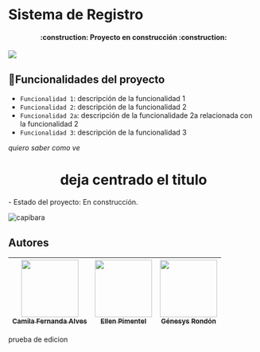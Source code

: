 <h1> Sistema de Registro</h1>

<h4 align="center">
:construction: Proyecto en construcción :construction:
</h4>

<p align="left">
<img src="https://img.shields.io/badge/STATUS-EN%20DESAROLLO-green">
</p>

## :hammer:Funcionalidades del proyecto
- `Funcionalidad 1`: descripción de la funcionalidad 1
- `Funcionalidad 2`: descripción de la funcionalidad 2
- `Funcionalidad 2a`: descripción de la funcionalidade 2a relacionada con la funcionalidad 2
- `Funcionalidad 3`: descripción de la funcionalidad 3


<em> quiero saber como ve </em>

<h1 align="center"> deja centrado el titulo  </h1>
- Estado del proyecto: En construcción.

   ![capibara](https://github.com/user-attachments/assets/4afb7a63-580f-4e39-981c-3ecb964e1706)


## Autores
| [<img src="https://avatars.githubusercontent.com/u/37356058?v=4" width=115><br><sub>Camila Fernanda Alves</sub>](https://github.com/camilafernanda) |  [<img src="https://avatars.githubusercontent.com/u/71970858?v=4" width=115><br><sub>Ellen Pimentel</sub>]([https://github.com/guilhermeonrails](https://github.com/ellenpimentel)) |  [<img src="https://avatars.githubusercontent.com/u/91544872?v=4" width=115><br><sub>Génesys Rondón</sub>](https://github.com/genesysaluralatam) |
| :---: | :---: | :---: |


prueba de edicion 
